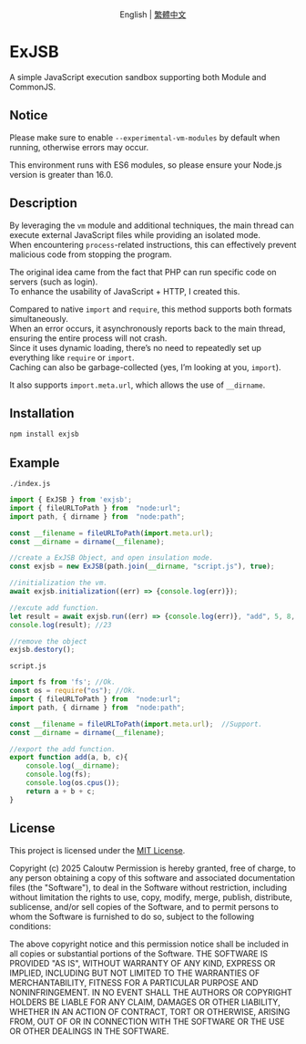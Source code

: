 <div align="center">
English | <a href="README_ZH.md">繁體中文</a>
</div>

# ExJSB
A simple JavaScript execution sandbox supporting both Module and CommonJS.

## Notice
Please make sure to enable ``--experimental-vm-modules`` by default when running, otherwise errors may occur.

This environment runs with ES6 modules, so please ensure your Node.js version is greater than 16.0.

## Description
By leveraging the `vm` module and additional techniques, the main thread can execute external JavaScript files while providing an isolated mode.  
When encountering `process`-related instructions, this can effectively prevent malicious code from stopping the program.

The original idea came from the fact that PHP can run specific code on servers (such as login).  
To enhance the usability of JavaScript + HTTP, I created this.

Compared to native ``import`` and ``require``, this method supports both formats simultaneously.  
When an error occurs, it asynchronously reports back to the main thread, ensuring the entire process will not crash.  
Since it uses dynamic loading, there’s no need to repeatedly set up everything like ``require`` or ``import``.  
Caching can also be garbage-collected (yes, I’m looking at you, ``import``).

It also supports ``import.meta.url``, which allows the use of ``__dirname``.

## Installation
```bash
npm install exjsb
```

## Example

``./index.js``
```javascript
import { ExJSB } from 'exjsb';
import { fileURLToPath } from  "node:url";
import path, { dirname } from  "node:path";

const __filename = fileURLToPath(import.meta.url);
const __dirname = dirname(__filename);

//create a ExJSB Object, and open insulation mode.
const exjsb = new ExJSB(path.join(__dirname, "script.js"), true);

//initialization the vm.
await exjsb.initialization((err) => {console.log(err)});

//excute add function.
let result = await exjsb.run((err) => {console.log(err)}, "add", 5, 8, 10);
console.log(result); //23

//remove the object
exjsb.destory();
```

``script.js``
```javascript
import fs from 'fs'; //Ok.
const os = require("os"); //Ok.
import { fileURLToPath } from  "node:url";
import path, { dirname } from  "node:path";

const __filename = fileURLToPath(import.meta.url);  //Support.
const __dirname = dirname(__filename);

//export the add function.
export function add(a, b, c){
    console.log(__dirname);
    console.log(fs);
    console.log(os.cpus());
    return a + b + c;
}
```

## License

This project is licensed under the [MIT License](LICENSE).

Copyright (c) 2025 Caloutw
Permission is hereby granted, free of charge, to any person obtaining a copy
of this software and associated documentation files (the "Software"), to deal
in the Software without restriction, including without limitation the rights
to use, copy, modify, merge, publish, distribute, sublicense, and/or sell
copies of the Software, and to permit persons to whom the Software is
furnished to do so, subject to the following conditions:

The above copyright notice and this permission notice shall be included in all
copies or substantial portions of the Software.
THE SOFTWARE IS PROVIDED "AS IS", WITHOUT WARRANTY OF ANY KIND, EXPRESS OR
IMPLIED, INCLUDING BUT NOT LIMITED TO THE WARRANTIES OF MERCHANTABILITY,
FITNESS FOR A PARTICULAR PURPOSE AND NONINFRINGEMENT.
IN NO EVENT SHALL THE AUTHORS OR COPYRIGHT HOLDERS BE LIABLE FOR ANY CLAIM, DAMAGES OR OTHER
LIABILITY, WHETHER IN AN ACTION OF CONTRACT, TORT OR OTHERWISE, ARISING FROM,
OUT OF OR IN CONNECTION WITH THE SOFTWARE OR THE USE OR OTHER DEALINGS IN THE SOFTWARE.